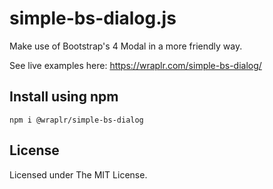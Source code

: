 # simple-bs-dialog.js

Make use of Bootstrap's 4 Modal in a more friendly way.

See live examples here: <a href="https://wraplr.com/simple-bs-dialog/">https://wraplr.com/simple-bs-dialog/</a>

## Install using npm

```
npm i @wraplr/simple-bs-dialog
```

## License

Licensed under The MIT License.
